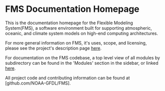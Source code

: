 # FMS Documentation Homepage

This is the documentation homepage for the Flexible Modeling System(FMS), a software environment built for supporting atmospheric, oceanic, and climate system models on high-end computing architectures.

For more general information on FMS, it's uses, scope, and licensing, please see the project's 
description page [here](README.md).

For documentation on the FMS codebase, a top level view of all modules by subdirectory can be 
found in the 'Modules' section in the sidebar, or linked [here](modules.html).

All project code and contributing information can be found at [github.com/NOAA-GFDL/FMS].
